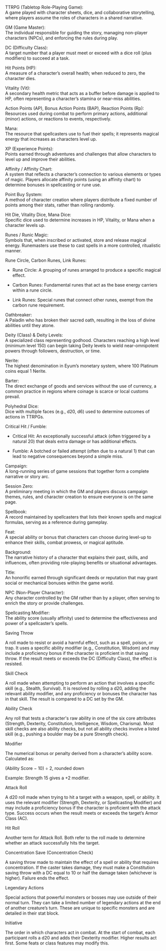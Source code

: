 TTRPG (Tabletop Role-Playing Game):  
A game played with character sheets, dice, and collaborative storytelling, where players assume the roles of characters in a shared narrative.

GM (Game Master):  
The individual responsible for guiding the story, managing non-player characters (NPCs), and enforcing the rules during play.

DC (Difficulty Class):  
A target number that a player must meet or exceed with a dice roll (plus modifiers) to succeed at a task.

Hit Points (HP):  
A measure of a character’s overall health; when reduced to zero, the character dies.

Vitality (Vit):  
A secondary health metric that acts as a buffer before damage is applied to HP, often representing a character’s stamina or near-miss abilities.

Action Points (AP), Bonus Action Points (BAP), Reaction Points (Rp):  
Resources used during combat to perform primary actions, additional (minor) actions, or reactions to events, respectively.

Mana:  
The resource that spellcasters use to fuel their spells; it represents magical energy that increases as characters level up.

XP (Experience Points):  
Points earned through adventures and challenges that allow characters to level up and improve their abilities.

Affinity / Affinity Chart:  
A system that reflects a character’s connection to various elements or types of magic. Players allocate affinity points (using an affinity chart) to determine bonuses in spellcasting or rune use.

Point Buy System:  
A method of character creation where players distribute a fixed number of points among their stats, rather than rolling randomly.

Hit Die, Vitality Dice, Mana Dice:  
Specific dice used to determine increases in HP, Vitality, or Mana when a character levels up.

Runes / Runic Magic:  
Symbols that, when inscribed or activated, store and release magical energy. Runemasters use these to cast spells in a more controlled, ritualistic manner.

Rune Circle, Carbon Runes, Link Runes:

- Rune Circle: A grouping of runes arranged to produce a specific magical effect.
    
- Carbon Runes: Fundamental runes that act as the base energy carriers within a rune circle.
    
- Link Runes: Special runes that connect other runes, exempt from the carbon rune requirement.
    

Oathbreaker:  
A Paladin who has broken their sacred oath, resulting in the loss of divine abilities until they atone.

Deity (Class) & Deity Levels:  
A specialized class representing godhood. Characters reaching a high level (minimum level 150) can begin taking Deity levels to wield near-omnipotent powers through followers, destruction, or time.

Nerite:  
The highest denomination in Eyum’s monetary system, where 100 Platinum coins equal 1 Nerite.

Barter:  
The direct exchange of goods and services without the use of currency, a common practice in regions where coinage is scarce or local customs prevail.

Polyhedral Dice:  
Dice with multiple faces (e.g., d20, d6) used to determine outcomes of actions in TTRPGs.

Critical Hit / Fumble:

- Critical Hit: An exceptionally successful attack (often triggered by a natural 20) that deals extra damage or has additional effects.
    
- Fumble: A botched or failed attempt (often due to a natural 1) that can lead to negative consequences beyond a simple miss.
    

Campaign:  
A long-running series of game sessions that together form a complete narrative or story arc.

Session Zero:  
A preliminary meeting in which the GM and players discuss campaign themes, rules, and character creation to ensure everyone is on the same page.

Spellbook:  
A record maintained by spellcasters that lists their known spells and magical formulas, serving as a reference during gameplay.

Feat:  
A special ability or bonus that characters can choose during level-up to enhance their skills, combat prowess, or magical aptitude.

Background:  
The narrative history of a character that explains their past, skills, and influences, often providing role-playing benefits or situational advantages.

Title:  
An honorific earned through significant deeds or reputation that may grant social or mechanical bonuses within the game world.

NPC (Non-Player Character):  
Any character controlled by the GM rather than by a player, often serving to enrich the story or provide challenges.

Spellcasting Modifier:  
The ability score (usually affinity) used to determine the effectiveness and power of a spellcaster’s spells.

Saving Throw

A roll made to resist or avoid a harmful effect, such as a spell, poison, or trap. It uses a specific ability modifier (e.g., Constitution, Wisdom) and may include a proficiency bonus if the character is proficient in that saving throw. If the result meets or exceeds the DC (Difficulty Class), the effect is resisted.

Skill Check

A roll made when attempting to perform an action that involves a specific skill (e.g., Stealth, Survival). It is resolved by rolling a d20, adding the relevant ability modifier, and any proficiency or bonuses the character has in that skill. The result is compared to a DC set by the GM.

Ability Check

Any roll that tests a character's raw ability in one of the six core attributes (Strength, Dexterity, Constitution, Intelligence, Wisdom, Charisma). Most skill checks are also ability checks, but not all ability checks involve a listed skill (e.g., pushing a boulder may be a pure Strength check).

Modifier

The numerical bonus or penalty derived from a character’s ability score. Calculated as:

(Ability Score − 10) ÷ 2, rounded down

Example: Strength 15 gives a +2 modifier.

Attack Roll

A d20 roll made when trying to hit a target with a weapon, spell, or ability. It uses the relevant modifier (Strength, Dexterity, or Spellcasting Modifier) and may include a proficiency bonus if the character is proficient with the attack type. Success occurs when the result meets or exceeds the target’s Armor Class (AC).

Hit Roll

Another term for Attack Roll. Both refer to the roll made to determine whether an attack successfully hits the target.

Concentration Save (Concentration Check)

A saving throw made to maintain the effect of a spell or ability that requires concentration. If the caster takes damage, they must make a Constitution saving throw with a DC equal to 10 or half the damage taken (whichever is higher). Failure ends the effect.

Legendary Actions

Special actions that powerful monsters or bosses may use outside of their normal turn. They can take a limited number of legendary actions at the end of another creature’s turn. These are unique to specific monsters and are detailed in their stat block.

Initiative

The order in which characters act in combat. At the start of combat, each participant rolls a d20 and adds their Dexterity modifier. Higher results act first. Some feats or class features may modify this.